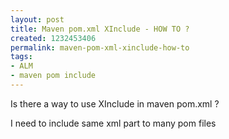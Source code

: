 ```yaml
---
layout: post
title: Maven pom.xml XInclude - HOW TO ?
created: 1232453406
permalink: maven-pom-xml-xinclude-how-to
tags:
- ALM
- maven pom include
---
```

<p>Is there a way to use XInclude in maven pom.xml ?</p><p>I need to include same xml part to many pom files</p>

